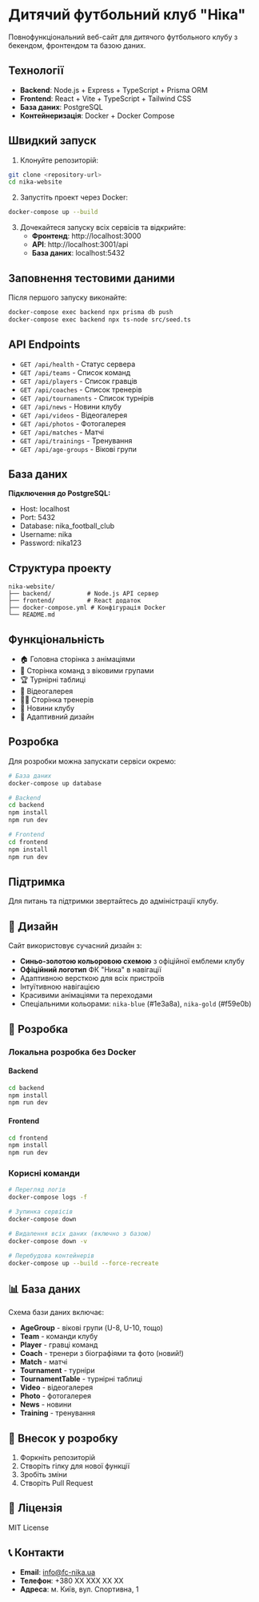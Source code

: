 # Дитячий футбольний клуб "Ніка" 

Повнофункціональний веб-сайт для дитячого футбольного клубу з бекендом, фронтендом та базою даних.

## Технології

- **Backend**: Node.js + Express + TypeScript + Prisma ORM
- **Frontend**: React + Vite + TypeScript + Tailwind CSS  
- **База даних**: PostgreSQL
- **Контейнеризація**: Docker + Docker Compose

## Швидкий запуск

1. Клонуйте репозиторій:
```bash
git clone <repository-url>
cd nika-website
```

2. Запустіть проект через Docker:
```bash
docker-compose up --build
```

3. Дочекайтеся запуску всіх сервісів та відкрийте:
   - **Фронтенд**: http://localhost:3000
   - **API**: http://localhost:3001/api
   - **База даних**: localhost:5432

## Заповнення тестовими даними

Після першого запуску виконайте:
```bash
docker-compose exec backend npx prisma db push
docker-compose exec backend npx ts-node src/seed.ts
```

## API Endpoints

- `GET /api/health` - Статус сервера
- `GET /api/teams` - Список команд
- `GET /api/players` - Список гравців
- `GET /api/coaches` - Список тренерів
- `GET /api/tournaments` - Список турнірів
- `GET /api/news` - Новини клубу
- `GET /api/videos` - Відеогалерея
- `GET /api/photos` - Фотогалерея
- `GET /api/matches` - Матчі
- `GET /api/trainings` - Тренування
- `GET /api/age-groups` - Вікові групи

## База даних

**Підключення до PostgreSQL:**
- Host: localhost
- Port: 5432
- Database: nika_football_club
- Username: nika
- Password: nika123

## Структура проекту

```
nika-website/
├── backend/          # Node.js API сервер
├── frontend/         # React додаток
├── docker-compose.yml # Конфігурація Docker
└── README.md
```

## Функціональність

- 🏠 Головна сторінка з анімаціями
- 👥 Сторінка команд з віковими групами
- 🏆 Турнірні таблиці
- 🎥 Відеогалерея
- 👨‍🏫 Сторінка тренерів
- 📰 Новини клубу
- 📱 Адаптивний дизайн

## Розробка

Для розробки можна запускати сервіси окремо:

```bash
# База даних
docker-compose up database

# Backend
cd backend
npm install
npm run dev

# Frontend  
cd frontend
npm install
npm run dev
```

## Підтримка

Для питань та підтримки звертайтесь до адміністрації клубу.

## 🎨 Дизайн

Сайт використовує сучасний дизайн з:
- **Синьо-золотою кольоровою схемою** з офіційної емблеми клубу
- **Офіційний логотип** ФК "Ника" в навігації
- Адаптивною версткою для всіх пристроїв
- Інтуїтивною навігацією
- Красивими анімаціями та переходами
- Спеціальними кольорами: `nika-blue` (#1e3a8a), `nika-gold` (#f59e0b)

## 🔧 Розробка

### Локальна розробка без Docker

#### Backend
```bash
cd backend
npm install
npm run dev
```

#### Frontend
```bash
cd frontend
npm install
npm run dev
```

### Корисні команди
```bash
# Перегляд логів
docker-compose logs -f

# Зупинка сервісів
docker-compose down

# Видалення всіх даних (включно з базою)
docker-compose down -v

# Перебудова контейнерів
docker-compose up --build --force-recreate
```

## 📊 База даних

Схема бази даних включає:
- **AgeGroup** - вікові групи (U-8, U-10, тощо)
- **Team** - команди клубу
- **Player** - гравці команд
- **Coach** - тренери з біографіями та фото (новий!)
- **Match** - матчі
- **Tournament** - турніри
- **TournamentTable** - турнірні таблиці
- **Video** - відеогалерея
- **Photo** - фотогалерея
- **News** - новини
- **Training** - тренування

## 🤝 Внесок у розробку

1. Форкніть репозиторій
2. Створіть гілку для нової функції
3. Зробіть зміни
4. Створіть Pull Request

## 📝 Ліцензія

MIT License

## 📞 Контакти

- **Email**: info@fc-nika.ua
- **Телефон**: +380 XX XXX XX XX
- **Адреса**: м. Київ, вул. Спортивна, 1 